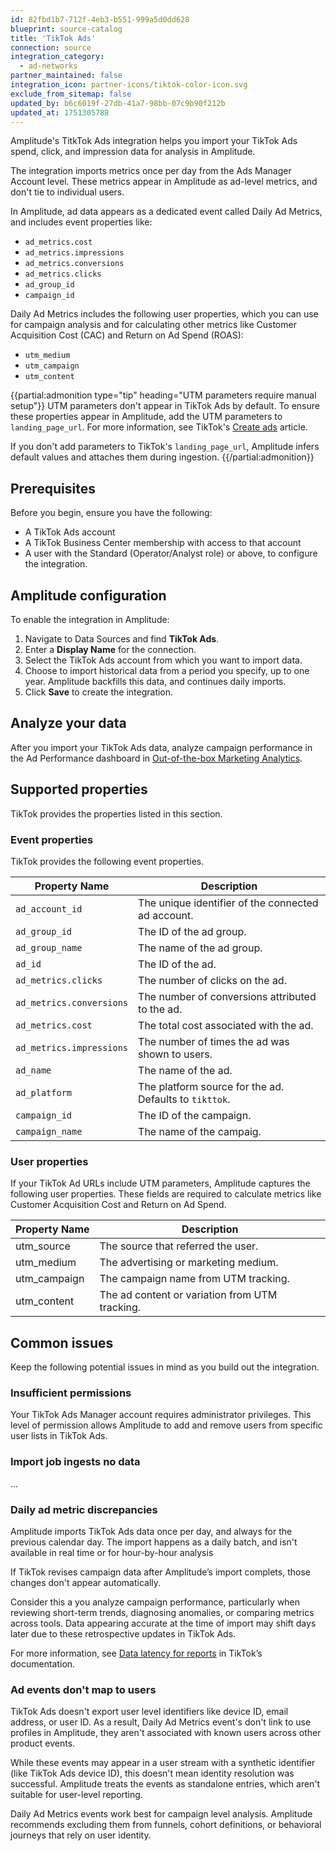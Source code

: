 ```yaml
---
id: 82fbd1b7-712f-4eb3-b551-999a5d0dd628
blueprint: source-catalog
title: 'TikTok Ads'
connection: source
integration_category:
  - ad-networks
partner_maintained: false
integration_icon: partner-icons/tiktok-color-icon.svg
exclude_from_sitemap: false
updated_by: b6c6019f-27db-41a7-98bb-07c9b90f212b
updated_at: 1751305788
---
```


Amplitude's TitkTok Ads integration helps you import your TikTok Ads spend, click, and impression data for analysis in Amplitude.

The integration imports metrics once per day from the Ads Manager Account level. These metrics appear in Amplitude as ad-level metrics, and don't tie to individual users.

In Amplitude, ad data appears as a dedicated event called Daily Ad Metrics, and includes event properties like:

* `ad_metrics.cost`
* `ad_metrics.impressions`
* `ad_metrics.conversions`
* `ad_metrics.clicks`
* `ad_group_id`
* `campaign_id`

Daily Ad Metrics includes the following user properties, which you can use for campaign analysis and for calculating other metrics like Customer Acquisition Cost (CAC) and Return on Ad Spend (ROAS):

* `utm_medium`
* `utm_campaign`
* `utm_content`

{{partial:admonition type="tip" heading="UTM parameters require manual setup"}}
UTM parameters don't appear in TikTok Ads by default. To ensure these properties appear in Amplitude, add the UTM parameters to `landing_page_url`. For more information, see TikTok's [Create ads](https://business-api.tiktok.com/portal/docs?id=1739953377508354) article.

If you don't add parameters to TikTok's `landing_page_url`, Amplitude infers default values and attaches them during ingestion.
{{/partial:admonition}}

## Prerequisites

Before you begin, ensure you have the following:

* A TikTok Ads account
* A TikTok Business Center membership with access to that account
* A user with the Standard (Operator/Analyst role) or above, to configure the integration.

## Amplitude configuration

To enable the integration in Amplitude:

1. Navigate to Data Sources and find **TikTok Ads**.
2. Enter a **Display Name** for the connection.
3. Select the TikTok Ads account from which you want to import data.
4. Choose to import historical data from a period you specify, up to one year. Amplitude backfills this data, and continues daily imports.
5. Click **Save** to create the integration.

## Analyze your data

After you import your TikTok Ads data, analyze campaign performance in the Ad Performance dashboard in [Out-of-the-box Marketing Analytics](/docs/analytics/ootb-marketing-analytics).

## Supported properties

TikTok provides the properties listed in this section.

### Event properties

TikTok provides the following event properties.

| Property Name            | Description                                            |
| ------------------------ | ------------------------------------------------------ |
| `ad_account_id`          | The unique identifier of the connected ad account.     |
| `ad_group_id`            | The ID of the ad group.                                |
| `ad_group_name`          | The name of the ad group.                              |
| `ad_id`                  | The ID of the ad.                                      |
| `ad_metrics.clicks`      | The number of clicks on the ad.                        |
| `ad_metrics.conversions` | The number of conversions attributed to the ad.        |
| `ad_metrics.cost`        | The total cost associated with the ad.                 |
| `ad_metrics.impressions` | The number of times the ad was shown to users.         |
| `ad_name`                | The name of the ad.                                    |
| `ad_platform`            | The platform source for the ad. Defaults to `tikttok`. |
| `campaign_id`            | The ID of the campaign.                                |
| `campaign_name`          | The name of the campaig.                               |

### User properties

If your TikTok Ad URLs include UTM parameters, Amplitude captures the following user properties. These fields are required to calculate metrics like Customer Acquisition Cost and Return on Ad Spend.

| Property Name | Description                                    |
| ------------- | ---------------------------------------------- |
| utm_source    | The source that referred the user.             |
| utm_medium    | The advertising or marketing medium.           |
| utm_campaign  | The campaign name from UTM tracking.           |
| utm_content   | The ad content or variation from UTM tracking. |

## Common issues

Keep the following potential issues in mind as you build out the integration.

### Insufficient permissions

Your TikTok Ads Manager account requires administrator privileges. This level of permission allows Amplitude to add and remove users from specific user lists in TikTok Ads.

### Import job ingests no data

...


### Daily ad metric discrepancies

Amplitude imports TikTok Ads data once per day, and always for the previous calendar day. The import happens as a daily batch, and isn't available in real time or for hour-by-hour analysis

If TikTok revises campaign data after Amplitude’s import complets, those changes don't appear automatically. 

Consider this a you analyze campaign performance, particularly when reviewing short-term trends, diagnosing anomalies, or comparing metrics across tools. Data appearing accurate at the time of import may shift days later due to these retrospective updates in TikTok Ads.

For more information, see [Data latency for reports](https://business-api.tiktok.com/portal/docs?id=1738864894606337) in TikTok’s documentation.

### Ad events don't map to users

TikTok Ads doesn't export user level identifiers like device ID, email address, or user ID. As a result, Daily Ad Metrics event's don't link to use profiles in Amplitude, they aren't associated with known users across other product events.

While these events may appear in a user stream with a synthetic identifier (like TikTok Ads device ID), this doesn't mean identity resolution was successful. Amplitude treats the events as standalone entries, which aren't suitable for user-level reporting.

Daily Ad Metrics events work best for campaign level analysis. Amplitude recommends excluding them from funnels, cohort definitions, or behavioral journeys that rely on user identity.




